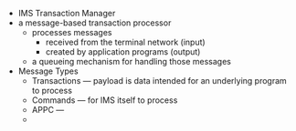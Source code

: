 - IMS Transaction Manager
- a message-based transaction processor
	- processes messages
		- received from the terminal network (input)
		- created by application programs (output)
	- a queueing mechanism for handling those messages
- Message Types
	- Transactions — payload is data intended for an underlying program to process
	- Commands — for IMS itself to process
	- APPC —
	-